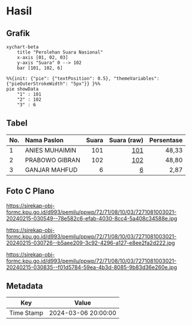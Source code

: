 # Hasil

## Grafik

```mermaid
xychart-beta
    title "Perolehan Suara Nasional"
    x-axis [01, 02, 03]
    y-axis "Suara" 0 --> 102
    bar [101, 102, 6]
```

```mermaid
%%{init: {"pie": {"textPosition": 0.5}, "themeVariables": {"pieOuterStrokeWidth": "5px"}} }%%
pie showData
    "1" : 101
    "2" : 102
    "3" : 6
```

## Tabel

| No. | Nama Paslon    | Suara | Suara (raw) | Persentase |
|:--- |:-------------- | -----:| -----------:| ----------:|
| 1   | ANIES MUHAIMIN | 101   | [101][p-1]  | 48,33      |
| 2   | PRABOWO GIBRAN | 102   | [102][p-2]  | 48,80      |
| 3   | GANJAR MAHFUD  | 6     | [6][p-3]    | 2,87       |


[p-1]: https://github.com/gigit-pemilu/pemilu-2024/blob/main/pilpres/hitung-suara/sub/72-sulawesi-tengah/sub/71-kota-palu/sub/08-mantikulore/sub/1003-talise/sub/021-tps/sub/paslon-1.txt
[p-2]: https://github.com/gigit-pemilu/pemilu-2024/blob/main/pilpres/hitung-suara/sub/72-sulawesi-tengah/sub/71-kota-palu/sub/08-mantikulore/sub/1003-talise/sub/021-tps/sub/paslon-2.txt
[p-3]: https://github.com/gigit-pemilu/pemilu-2024/blob/main/pilpres/hitung-suara/sub/72-sulawesi-tengah/sub/71-kota-palu/sub/08-mantikulore/sub/1003-talise/sub/021-tps/sub/paslon-3.txt

## Foto C Plano

https://sirekap-obj-formc.kpu.go.id/d993/pemilu/ppwp/72/71/08/10/03/7271081003021-20240215-030549--78e582c6-efab-4030-8cc4-5a408c34588e.jpg

https://sirekap-obj-formc.kpu.go.id/d993/pemilu/ppwp/72/71/08/10/03/7271081003021-20240215-030726--b5aee209-3c92-4296-a127-e8ee2fa2d222.jpg

https://sirekap-obj-formc.kpu.go.id/d993/pemilu/ppwp/72/71/08/10/03/7271081003021-20240215-030835--f01d5784-59ea-4b3d-8085-9b83d36e260e.jpg


## Metadata

| Key        | Value               |
| ---------- | ------------------- |
| Time Stamp | 2024-03-06 20:00:00 |



